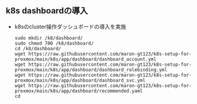 ##  k8s dashboardの導入
* k8sのcluster操作ダッシュボードの導入を実施

      sudo mkdir /k8/dashboard/
      sudo chmod 700 /k8/dashboard/
      cd /k8/dashboard/
      wget https://raw.githubusercontent.com/maron-gt123/k8s-setup-for-proxmox/main/k8s/app/dashboard/dashboard_account.yml
      wget https://raw.githubusercontent.com/maron-gt123/k8s-setup-for-proxmox/main/k8s/app/dashboard/dashboard_rolebinding.yml
      wget https://raw.githubusercontent.com/maron-gt123/k8s-setup-for-proxmox/main/k8s/app/dashboard/dashboard_svc.yml
      wget https://raw.githubusercontent.com/maron-gt123/k8s-setup-for-proxmox/main/k8s/app/dashboard/recommended.yaml
      cd
      
